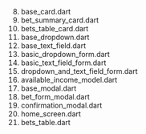 8. base_card.dart
9. bet_summary_card.dart
10. bets_table_card.dart
11. base_dropdown.dart
12. base_text_field.dart
13. basic_dropdown_form.dart
14. basic_text_field_form.dart
15. dropdown_and_text_field_form.dart
16. available_income_model.dart
17. base_modal.dart
18. bet_form_modal.dart
19. confirmation_modal.dart
20. home_screen.dart
21. bets_table.dart
